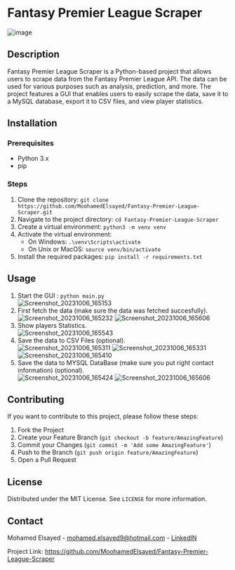 # Fantasy Premier League Scraper
![image](https://github.com/MoohamedElsayed/Fantasy-Premier-League-Scraper/assets/108439954/8b43cda0-6c20-431e-af82-4af58287c134)

## Description
Fantasy Premier League Scraper is a Python-based project that allows users to scrape data from the Fantasy Premier League API.
The data can be used for various purposes such as analysis, prediction, and more.
The project features a GUI that enables users to easily scrape the data, save it to a MySQL database, export it to CSV files, and view player statistics.

## Installation

### Prerequisites
- Python 3.x
- pip

### Steps
1. Clone the repository: `git clone https://github.com/MoohamedElsayed/Fantasy-Premier-League-Scraper.git`
2. Navigate to the project directory: `cd Fantasy-Premier-League-Scraper`
3. Create a virtual environment: `python3 -m venv venv`
4. Activate the virtual environment:
    - On Windows: `.\venv\Scripts\activate`
    - On Unix or MacOS: `source venv/bin/activate`
5. Install the required packages: `pip install -r requirements.txt`

## Usage
1. Start the GUI : `python main.py`    
    ![Screenshot_20231006_165153](https://github.com/MoohamedElsayed/Fantasy-Premier-League-Scraper/assets/108439954/0cc100b9-127e-49ff-8858-e551a97e4cc6)
2. First fetch the data (make sure the data was fetched succesfully).    
    ![Screenshot_20231006_165232](https://github.com/MoohamedElsayed/Fantasy-Premier-League-Scraper/assets/108439954/d0d81157-7316-4451-9894-772a5d9b3224)
    ![Screenshot_20231006_165606](https://github.com/MoohamedElsayed/Fantasy-Premier-League-Scraper/assets/108439954/5885de18-3b57-4a2a-9a7b-3fb655c2692c)
3. Show players Statistics.    
    ![Screenshot_20231006_165543](https://github.com/MoohamedElsayed/Fantasy-Premier-League-Scraper/assets/108439954/be13ba15-d32a-4eb3-b675-5bc03bd37fd3)
4. Save the data to CSV Files (optional).    
    ![Screenshot_20231006_165311](https://github.com/MoohamedElsayed/Fantasy-Premier-League-Scraper/assets/108439954/61b7c095-9378-4c98-a2e5-e4fc9c57643b)
    ![Screenshot_20231006_165331](https://github.com/MoohamedElsayed/Fantasy-Premier-League-Scraper/assets/108439954/5f785529-281a-45dd-8cb9-38b674edfb32)
    ![Screenshot_20231006_165410](https://github.com/MoohamedElsayed/Fantasy-Premier-League-Scraper/assets/108439954/b1ff14f3-6231-46d4-9afb-495e7581ff55)
5. Save the data to MYSQL DataBase (make sure you put right contact information) (optional).    
    ![Screenshot_20231006_165424](https://github.com/MoohamedElsayed/Fantasy-Premier-League-Scraper/assets/108439954/2ecb4ba8-de0b-448e-8dce-ef36613f2c92)
    ![Screenshot_20231006_165606](https://github.com/MoohamedElsayed/Fantasy-Premier-League-Scraper/assets/108439954/eca5aeb6-c816-49a0-8d98-d04136842fe6)



## Contributing
If you want to contribute to this project, please follow these steps:
1. Fork the Project
2. Create your Feature Branch (`git checkout -b feature/AmazingFeature`)
3. Commit your Changes (`git commit -m 'Add some AmazingFeature'`)
4. Push to the Branch (`git push origin feature/AmazingFeature`)
5. Open a Pull Request

## License
Distributed under the MIT License. See `LICENSE` for more information.

## Contact
Mohamed Elsayed - mohamed.elsayed9@hotmail.com - [LinkedIN](https://www.linkedin.com/in/mohamed-elsayed-4bab16231/)

Project Link: https://github.com/MoohamedElsayed/Fantasy-Premier-League-Scraper
